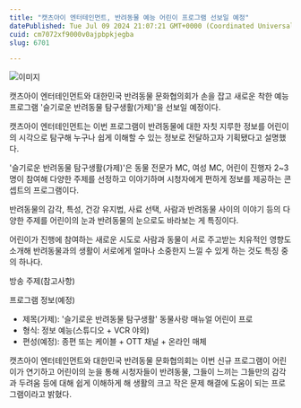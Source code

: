```yaml
---
title: "캣츠아이 엔터테인먼트, 반려동물 예능 어린이 프로그램 선보일 예정"
datePublished: Tue Jul 09 2024 21:07:21 GMT+0000 (Coordinated Universal Time)
cuid: cm7072xf9000v0ajpbpkjegba
slug: 6701

---
```



![이미지](https://cdn.hashnode.com/res/hashnode/image/upload/v1739260978686/b35461af-38e9-40ab-8df2-26601cc7104b.png)

캣츠아이 엔터테인먼트와 대한민국 반려동물 문화협의회가 손을 잡고 새로운 착한 예능 프로그램 '슬기로운 반려동물 탐구생활(가제)'을 선보일 예정이다.

캣츠아이 엔터테인먼트는 이번 프로그램이 반려동물에 대한 자칫 지루한 정보를 어린이의 시각으로 탐구해 누구나 쉽게 이해할 수 있는 정보로 전달하고자 기획됐다고 설명했다.

'슬기로운 반려동물 탐구생활(가제)'은 동물 전문가 MC, 여성 MC, 어린이 진행자 2~3명이 참여해 다양한 주제를 선정하고 이야기하며 시청자에게 편하게 정보를 제공하는 콘셉트의 프로그램이다.

반려동물의 감각, 특성, 건강 유지법, 사료 선택, 사람과 반려동물 사이의 이야기 등의 다양한 주제를 어린이의 눈과 반려동물의 눈으로도 바라보는 게 특징이다.

어린이가 진행에 참여하는 새로운 시도로 사람과 동물이 서로 주고받는 치유적인 영향도 소개해 반려동물과의 생활이 서로에게 얼마나 소중한지 느낄 수 있게 하는 것도 특징 중의 하나다.

방송 주제(참고사항)

프로그램 정보(예정)

- 제목(가제): '슬기로운 반려동물 탐구생활' 동물사랑 매뉴얼 어린이 프로
- 형식: 정보 예능(스튜디오 + VCR 야외)
- 편성(예정): 종편 또는 케이블 + OTT 채널 + 온라인 매체

캣츠아이 엔터테인먼트와 대한민국 반려동물 문화협의회는 이번 신규 프로그램이 어린이가 연기하고 어린이의 눈을 통해 시청자들이 반려동물, 그들이 느끼는 그들만의 감각과 두려움 등에 대해 쉽게 이해하게 해 생활의 크고 작은 문제 해결에 도움이 되는 프로그램이라고 밝혔다.